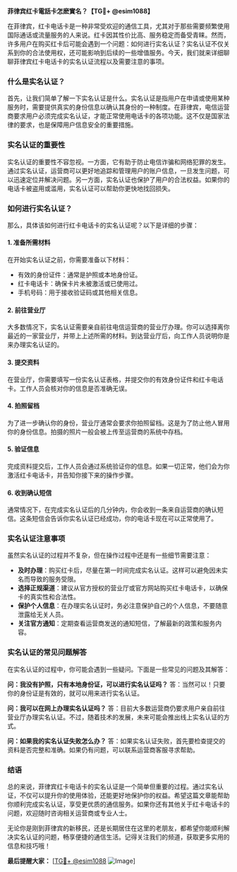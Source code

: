 **菲律宾红卡電話卡怎麽實名？【TG💪+ @esim1088】**

在菲律宾，红卡电话卡是一种非常受欢迎的通信工具，尤其对于那些需要频繁使用国际通话或流量服务的人来说。红卡因其性价比高、服务稳定而备受青睐。然而，许多用户在购买红卡后可能会遇到一个问题：如何进行实名认证？实名认证不仅关系到你的合法使用权，还可能影响到后续的一些增值服务。今天，我们就来详细聊聊菲律宾红卡电话卡的实名认证流程以及需要注意的事项。

### 什么是实名认证？

首先，让我们简单了解一下实名认证是什么。实名认证是指用户在申请或使用某种服务时，需要提供真实的身份信息以确认其身份的一种制度。在菲律宾，电信运营商要求用户必须完成实名认证，才能正常使用电话卡的各项功能。这不仅是国家法律的要求，也是保障用户信息安全的重要措施。

### 实名认证的重要性

实名认证的重要性不容忽视。一方面，它有助于防止电信诈骗和网络犯罪的发生。通过实名认证，运营商可以更好地追踪和管理用户的账户信息，一旦发生问题，可以迅速定位并解决问题。另一方面，实名认证也保护了用户的合法权益。如果你的电话卡被盗用或滥用，实名认证可以帮助你更快地找回损失。

### 如何进行实名认证？

那么，具体该如何进行红卡电话卡的实名认证呢？以下是详细的步骤：

#### 1. 准备所需材料

在开始实名认证之前，你需要准备以下材料：
- 有效的身份证件：通常是护照或本地身份证。
- 红卡电话卡：确保卡片未被激活或已使用过。
- 手机号码：用于接收验证码或其他相关信息。

#### 2. 前往营业厅

大多数情况下，实名认证需要亲自前往电信运营商的营业厅办理。你可以选择离你最近的一家营业厅，并带上上述所需的材料。到达营业厅后，向工作人员说明你是来办理实名认证的。

#### 3. 提交资料

在营业厅，你需要填写一份实名认证表格，并提交你的有效身份证件和红卡电话卡。工作人员会核对你的信息是否准确无误。

#### 4. 拍照留档

为了进一步确认你的身份，营业厅通常会要求你拍照留档。这是为了防止他人冒用你的身份信息。拍摄的照片一般会被上传至运营商的系统中存档。

#### 5. 验证信息

完成资料提交后，工作人员会通过系统验证你的信息。如果一切正常，他们会为你激活红卡电话卡，并告知你接下来的操作步骤。

#### 6. 收到确认短信

通常情况下，在完成实名认证后的几分钟内，你会收到一条来自运营商的确认短信。这条短信会告诉你实名认证已经成功，你的电话卡现在可以正常使用了。

### 实名认证注意事项

虽然实名认证的过程并不复杂，但在操作过程中还是有一些细节需要注意：

- **及时办理**：购买红卡后，尽量在第一时间完成实名认证。这样可以避免因未实名而导致的服务受限。
- **选择正规渠道**：建议从官方授权的营业厅或官方网站购买红卡电话卡，以确保卡的真实性和合法性。
- **保护个人信息**：在办理实名认证时，务必注意保护自己的个人信息，不要随意泄露给无关人员。
- **关注官方通知**：定期查看运营商发送的通知短信，了解最新的政策和服务内容。

### 实名认证的常见问题解答

在实名认证的过程中，你可能会遇到一些疑问。下面是一些常见的问题及其解答：

**问：我没有护照，只有本地身份证，可以进行实名认证吗？**
答：当然可以！只要你的身份证是有效的，就可以用来进行实名认证。

**问：我可以在网上办理实名认证吗？**
答：目前大多数运营商仍要求用户亲自前往营业厅办理实名认证。不过，随着技术的发展，未来可能会推出线上实名认证的方式。

**问：如果我的实名认证失败怎么办？**
答：如果实名认证失败，首先要检查提交的资料是否完整和准确。如果仍有问题，可以联系运营商客服寻求帮助。

### 结语

总的来说，菲律宾红卡电话卡的实名认证是一个简单但重要的过程。通过实名认证，不仅可以提升你的使用体验，还能更好地保护你的权益。希望这篇文章能帮助你顺利完成实名认证，享受更优质的通信服务。如果你还有其他关于红卡电话卡的问题，欢迎随时咨询相关运营商或专业人士。

无论你是刚到菲律宾的新移民，还是长期居住在这里的老朋友，都希望你能顺利解决实名认证的问题，畅享便捷的通信生活。记得关注我们的频道，获取更多实用的信息和技巧哦！

**最后提醒大家：** [[TG💪+ @esim1088](https://t.me/s/esim1088) ![Image](https://i.postimg.cc/4NQfJmqS/Snipaste-2025-05-13-00-14-12.png)]